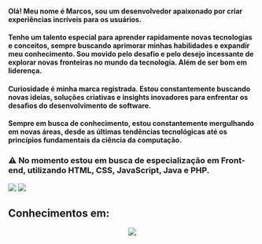#### Olá! Meu nome é Marcos, sou um desenvolvedor apaixonado por criar experiências incríveis para os usuários. 
#### Tenho um talento especial para aprender rapidamente novas tecnologias e conceitos, sempre buscando aprimorar minhas habilidades e expandir meu conhecimento. Sou movido pelo desafio e pelo desejo incessante de explorar novas fronteiras no mundo da tecnologia. Além de ser bom em liderença.
#### Curiosidade é minha marca registrada. Estou constantemente buscando novas ideias, soluções criativas e insights inovadores para enfrentar os desafios do desenvolvimento de software.
#### Sempre em busca de conhecimento, estou constantemente mergulhando em novas áreas, desde as últimas tendências tecnológicas até os princípios fundamentais da ciência da computação.

### ⚠️ No momento estou em busca de especialização em Front-end, utilizando HTML, CSS, JavaScript, Java e PHP.
<div> 
   <a href="https://www.linkedin.com/in/marcos-vinicius-costa-coelho/" target="_blank"><img src="https://img.shields.io/badge/-LinkedIn-%230077B5?style=for-the-badge&logo=linkedin&logoColor=white" target="_blank"></a> 
  <a href="https://www.instagram.com/marcos__vinicius16/" target="_blank"><img src="https://img.shields.io/badge/-Instagram-%23E4405F?style=for-the-badge&logo=instagram&logoColor=white" target="_blank"></a>
  
</div>

## Conhecimentos em:
</div>
<p align="center">
  <a href="https://skillicons.dev">
    <img src="https://skillicons.dev/icons?i=git,c,bootstrap,css,eclipse,figma,html,java,js,linux,mysql,py,pycharm,vscode," />
  </a>
</p>


